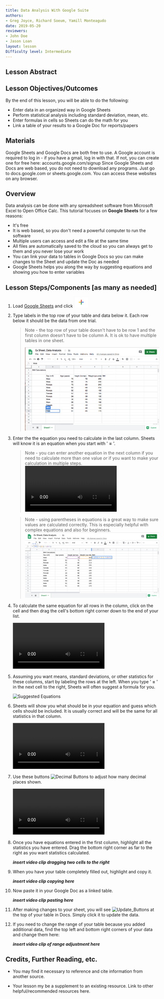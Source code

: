 ```yaml
---
title: Data Analysis With Google Suite
authors:
- Greg Joyce, Richard Soeum, Yamill Monteagudo
date: 2019-05-20
reviewers:
- John Doe
- Jason Loan
layout: lesson
Difficulty level: Intermediate
---
```


## Lesson Abstract

## Lesson Objectives/Outcomes

By the end of this lesson, you will be able to do the following:

* Enter data in an organized way in Google Sheets
* Perform statistical analysis including standard deviation, mean, etc.
* Enter formulas in cells so Sheets can do the math for you
* Link a table of your results to a Google Doc for reports/papers


## Materials

Google Sheets and Google Docs are both free to use. A Google account is required to log in - if you have a gmail, log in with that. If not, you can create one for free here: accounts.google.com/signup
Since Google Sheets and Docs are web based, you do not need to download any programs. Just go to docs.google.com or sheets.google.com. You can access these websites on any browser.

## Overview

Data analysis can be done with any spreadsheet software from Microsoft Excel to Open Office Calc. This tutorial focuses on **Google Sheets** for a few reasons:

* It's free
* It is web based, so you don't need a powerful computer to run the software
* Multiple users can access and edit a file at the same time
* All files are automatically saved to the cloud so you can always get to them and you never lose your work
* You can link your data to tables in Google Docs so you can make changes to the Sheet and update the Doc as needed
* Google Sheets helps you along the way by suggesting equations and showing you how to enter variables

## Lesson Steps/Components [as many as needed]


1. Load [Google Sheets](https://www.google.com ) and click <img src="https://raw.githubusercontent.com/ymonteagudo9896/pierce-hacker-submissions/master/New_file_logo.png" width="48">

2. Type labels in the top row of your table and data below it. Each row below it should be the data from one trial.

    >Note - the top row of your table doesn't have to be row 1 and the first column doesn't have to be column A. It is ok to have multiple tables in one sheet.</p>![Table Layout](https://github.com/ymonteagudo9896/pierce-hacker-submissions/blob/master/lessons/Table_Layout.png)

3. Enter the the equation you need to calculate in the last column. Sheets will know it is an equation when you start with ' **=** '.

    >Note - you can enter another equation in the next column if you need to calculate more than one value _or_ if you want to make your calculation in multiple steps. ![Entering Equation](https://raw.githubusercontent.com/ymonteagudo9896/pierce-hacker-submissions/master/lessons/images/GRY/Entering_Equation.mov)

    >Note - using parentheses in equations is a great way to make sure values are calculated correctly. This is especially helpful with complex equations and also for beginners. ![Equation with Parentheses](https://raw.githubusercontent.com/ymonteagudo9896/pierce-hacker-submissions/master/lessons/images/GRY/Equation_with_Parentheses.png) 

4. To calculate the same equation for all rows in the column, click on the cell and then drag the cell's bottom right corner down to the end of your list.</p>![Clip dragging](https://github.com/ymonteagudo9896/pierce-hacker-submissions/blob/master/lessons/images/GRY/Copying.mov?raw=true)

5. Assuming you want means, standard deviations, or other statistics for these columns, start by labeling the rows at the left. When you type ' **=** ' in the next cell to the right, Sheets will often suggest a formula for you.</p>![Suggested Equations](https://github.com/ymonteagudo9896/pierce-hacker-submissions/blob/master/lessons/Suggested_Equations.png)

6. Sheets will show you what should be in your equation and guess which cells should be included. It is usually correct and will be the same for all statistics in that column.</p> ![Standard deviation](https://github.com/ymonteagudo9896/pierce-hacker-submissions/blob/master/lessons/images/GRY/Standard_Deviation.mov)

7. Use these buttons ![Decimal Buttons](https://github.com/ymonteagudo9896/pierce-hacker-submissions/blob/master/lessons/Decimal_Buttons.png) to adjust how many decimal places shown.</p> ![Decimal video](https://github.com/ymonteagudo9896/pierce-hacker-submissions/blob/master/lessons/images/GRY/Decimals.mov?raw=true)

8. Once you have equations entered in the first column, highlight all the statistics you have entered. Drag the bottom right corner as far to the right as you want statistics calculated.</p>__*insert video clip dragging two cells to the right*__

9. When you have your table completely filled out, highlight and copy it.</p>__*insert video clip copying here*__

10. Now paste it in your Google Doc as a linked table. </p>__*insert video clip pasting here*__

11. After making changes to your sheet, you will see ![Update_Buttons](https://github.com/ymonteagudo9896/pierce-hacker-submissions/blob/master/lessons/Update_Buttons.png) at the top of your table in Docs. Simply click it to update the data.

12. If you need to change the range of your table because you added additional data, find the top left and bottom right corners of your data and change them here:</p>__*insert video clip of range adjustment here*__

## Credits, Further Reading, etc.

* You may find it necessary to reference and cite information from another source.

* Your lesson my be a supplement to an existing resource. Link to other helpful/recommended resources here.
<!--stackedit_data:
eyJoaXN0b3J5IjpbMjA2MDkwOTc2NSwtMTYxODQwOTgwNywtMT
QzMTk3MjU3NiwtODk3ODA2NzI2LC0xMzk5MjY0MTg3LDE0ODY2
MjMxNjAsMTY3Mzg2NjI1NiwxMDQzMjAyNjEyLC0xMTI0Mzg2NT
U0LC0xOTM4MDA5Njk0LDExMzY4MDk3NzcsLTE0ODcxNjI2NDcs
LTE3MjkwODIxNzhdfQ==
-->
